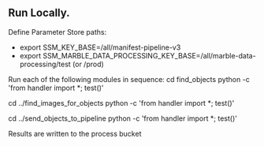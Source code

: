 
## Run Locally.
Define Parameter Store paths:
  * export SSM_KEY_BASE=/all/manifest-pipeline-v3
  * export SSM_MARBLE_DATA_PROCESSING_KEY_BASE=/all/marble-data-processing/test (or /prod)

Run each of the following modules in sequence:
  cd find_objects
  python -c 'from handler import *; test()'

  cd ../find_images_for_objects
  python -c 'from handler import *; test()'

  cd ../send_objects_to_pipeline
  python -c 'from handler import *; test()'

Results are written to the process bucket
